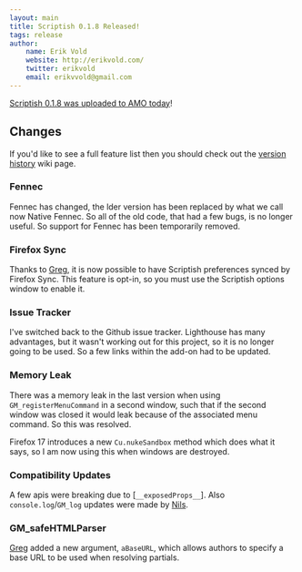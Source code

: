 ```yaml
---
layout: main
title: Scriptish 0.1.8 Released!
tags: release
author:
    name: Erik Vold
    website: http://erikvold.com/
    twitter: erikvold
    email: erikvvold@gmail.com
---
```


[Scriptish 0.1.8 was uploaded to AMO today](https://addons.mozilla.org/firefox/addon/scriptish/)!

## Changes

If you'd like to see a full feature list then you should check out the [version
history] wiki page.

### Fennec

Fennec has changed, the lder version has been replaced by what we call now
Native Fennec.  So all of the old code, that had a few bugs, is no longer
useful.  So support for Fennec has been temporarily removed.

### Firefox Sync

Thanks to [Greg], it is now possible to have Scriptish preferences synced by
Firefox Sync.  This
feature is opt-in, so you must use the Scriptish options window to enable it.

### Issue Tracker

I've switched back to the Github issue tracker.  Lighthouse has many
advantages, but it wasn't working out for this project, so it is no longer
going to be used.  So a few links within the add-on had to be updated.

### Memory Leak

There was a memory leak in the last version when using `GM_registerMenuCommand`
in a second window, such that if the second window was closed it would leak
because of the associated menu command.  So this was resolved.

Firefox 17 introduces a new `Cu.nukeSandbox` method which does what it says, so
I am now using this when windows are destroyed.

### Compatibility Updates

A few apis were breaking due to [`__exposedProps__`].
Also `console.log`/`GM_log` updates were made by [Nils].

### GM_safeHTMLParser

[Greg] added a new argument, `aBaseURL`, which allows authors to specify a
base URL to be used when resolving partials.

[version history]:https://github.com/scriptish/scriptish/wiki/Version-History
[Greg]:https://github.com/supahgreg
[Nils]:https://github.com/nmaier
[__exposedProps__]:https://developer.mozilla.org/en-US/docs/XPConnect_wrappers#__exposedProps__
[switching to the SDK]:http://scriptish.org/news/2011/11/21/Moving-to-addon-sdk.html
